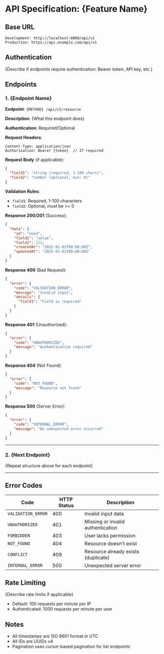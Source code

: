 # API Specification: {Feature Name}

## Base URL
```
Development: http://localhost:8000/api/v1
Production: https://api.example.com/api/v1
```

## Authentication
{Describe if endpoints require authentication: Bearer token, API key, etc.}

## Endpoints

### 1. {Endpoint Name}

**Endpoint**: `{METHOD} /api/v1/resource`

**Description**: {What this endpoint does}

**Authentication**: Required/Optional

**Request Headers**:
```
Content-Type: application/json
Authorization: Bearer {token}  // If required
```

**Request Body** (if applicable):
```json
{
  "field1": "string (required, 1-100 chars)",
  "field2": "number (optional, min: 0)"
}
```

**Validation Rules**:
- `field1`: Required, 1-100 characters
- `field2`: Optional, must be >= 0

**Response 200/201** (Success):
```json
{
  "data": {
    "id": "uuid",
    "field1": "value",
    "field2": 123,
    "createdAt": "2025-01-01T00:00:00Z",
    "updatedAt": "2025-01-01T00:00:00Z"
  }
}
```

**Response 400** (Bad Request):
```json
{
  "error": {
    "code": "VALIDATION_ERROR",
    "message": "Invalid input",
    "details": {
      "field1": "Field is required"
    }
  }
}
```

**Response 401** (Unauthorized):
```json
{
  "error": {
    "code": "UNAUTHORIZED",
    "message": "Authentication required"
  }
}
```

**Response 404** (Not Found):
```json
{
  "error": {
    "code": "NOT_FOUND",
    "message": "Resource not found"
  }
}
```

**Response 500** (Server Error):
```json
{
  "error": {
    "code": "INTERNAL_ERROR",
    "message": "An unexpected error occurred"
  }
}
```

---

### 2. {Next Endpoint}

{Repeat structure above for each endpoint}

---

## Error Codes

| Code | HTTP Status | Description |
|------|-------------|-------------|
| `VALIDATION_ERROR` | 400 | Invalid input data |
| `UNAUTHORIZED` | 401 | Missing or invalid authentication |
| `FORBIDDEN` | 403 | User lacks permission |
| `NOT_FOUND` | 404 | Resource doesn't exist |
| `CONFLICT` | 409 | Resource already exists (duplicate) |
| `INTERNAL_ERROR` | 500 | Unexpected server error |

## Rate Limiting
{Describe rate limits if applicable}
- Default: 100 requests per minute per IP
- Authenticated: 1000 requests per minute per user

## Notes
- All timestamps are ISO 8601 format in UTC
- All IDs are UUIDs v4
- Pagination uses cursor-based pagination for list endpoints
